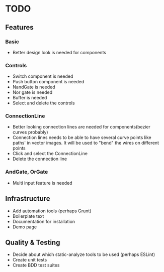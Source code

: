 # TODO

## Features
### Basic
* Better design look is needed for components
### Controls
* Switch component is needed
* Push button component is needed
* NandGate is needed
* Nor gate is needed
* Buffer is needed
* Select and delete the controls

### ConnectionLine
* Better looking connection lines are needed for components(bezier curves probably)
* Connection lines needs to be able to have several curve points like paths' in vector images. It will be used to "bend" the wires on different points
* Click and select the ConnectionLine
* Delete the connection line
### AndGate, OrGate
* Multi input feature is needed

## Infrastructure
* Add automation tools (perhaps Grunt)
* Boilerplate text
* Documentation for installation
* Demo page

## Quality & Testing
* Decide about which static-analyze tools to be used (perhaps ESLint)
* Create unit tests
* Create BDD test suites
